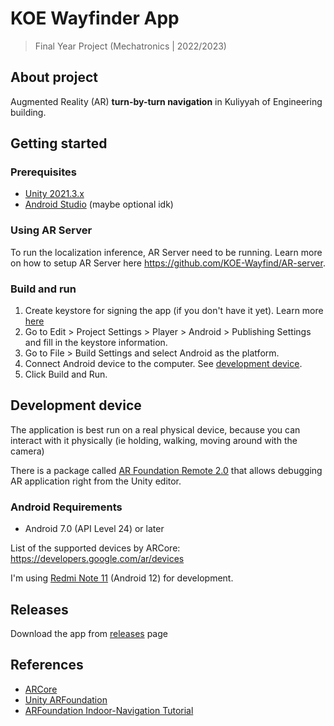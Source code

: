 ﻿# KOE Wayfinder App

> Final Year Project (Mechatronics | 2022/2023)

## About project

Augmented Reality (AR) **turn-by-turn navigation** in Kuliyyah of Engineering building.

## Getting started

### Prerequisites

- [Unity 2021.3.x](https://unity3d.com/get-unity/download/archive)
- [Android Studio](https://developer.android.com/studio) (maybe optional idk)

### Using AR Server

To run the localization inference, AR Server need to be running. Learn more on how to setup AR Server here https://github.com/KOE-Wayfind/AR-server.

### Build and run

1. Create keystore for signing the app (if you don't have it yet). Learn more [here](https://docs.unity3d.com/Manual/android-keystore-manager.html)
2. Go to Edit > Project Settings > Player > Android > Publishing Settings and fill in the keystore information.
3. Go to File > Build Settings and select Android as the platform.
4. Connect Android device to the computer. See [development device](#development-device).
5. Click Build and Run.

## Development device

The application is best run on a real physical device, because you can interact with it physically (ie holding, walking, moving around with the camera)

There is a package called [AR Foundation Remote 2.0](https://assetstore.unity.com/packages/tools/utilities/ar-foundation-remote-2-0-201106) that allows debugging AR application
right from the Unity editor. 

### Android Requirements

- Android 7.0 (API Level 24) or later

List of the supported devices by ARCore: https://developers.google.com/ar/devices

I'm using [Redmi Note 11](https://www.gsmarena.com/xiaomi_redmi_note_11-11336.php) (Android 12) for development.

## Releases

Download the app from [releases](https://github.com/KOE-Wayfind/KOE-Wayfinder-App/releases) page

## References

- [ARCore](https://developers.google.com/ar)
- [Unity ARFoundation](https://developers.google.com/ar/develop/unity-arf/features)
- [ARFoundation Indoor-Navigation Tutorial](https://youtube.com/playlist?list=PLOIYTfRd0Ho7iOI_cnUZxXK6KiCFGhU1s)
